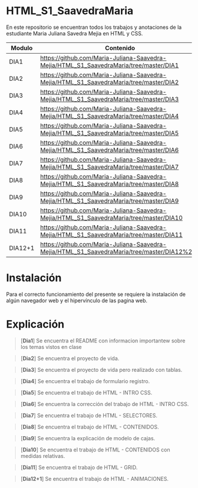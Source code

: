 # HTML_S1_SaavedraMaria

En este repositorio se encuentran todos los trabajos y anotaciones de la estudiante Maria Juliana Savedra Mejia en HTML y CSS.


| Modulo | Contenido |
|--|--|
| DIA1 |https://github.com/Maria-Juliana-Saavedra-Mejia/HTML_S1_SaavedraMaria/tree/master/DIA1|
| DIA2 |https://github.com/Maria-Juliana-Saavedra-Mejia/HTML_S1_SaavedraMaria/tree/master/DIA2|
| DIA3 |https://github.com/Maria-Juliana-Saavedra-Mejia/HTML_S1_SaavedraMaria/tree/master/DIA3|
| DIA4 |https://github.com/Maria-Juliana-Saavedra-Mejia/HTML_S1_SaavedraMaria/tree/master/DIA4|
| DIA5 |https://github.com/Maria-Juliana-Saavedra-Mejia/HTML_S1_SaavedraMaria/tree/master/DIA5|
| DIA6 |https://github.com/Maria-Juliana-Saavedra-Mejia/HTML_S1_SaavedraMaria/tree/master/DIA6|
| DIA7 |https://github.com/Maria-Juliana-Saavedra-Mejia/HTML_S1_SaavedraMaria/tree/master/DIA7|
| DIA8 |https://github.com/Maria-Juliana-Saavedra-Mejia/HTML_S1_SaavedraMaria/tree/master/DIA8|
| DIA9 |https://github.com/Maria-Juliana-Saavedra-Mejia/HTML_S1_SaavedraMaria/tree/master/DIA9|
| DIA10 |https://github.com/Maria-Juliana-Saavedra-Mejia/HTML_S1_SaavedraMaria/tree/master/DIA10|
| DIA11 |https://github.com/Maria-Juliana-Saavedra-Mejia/HTML_S1_SaavedraMaria/tree/master/DIA11|
| DIA12+1 |https://github.com/Maria-Juliana-Saavedra-Mejia/HTML_S1_SaavedraMaria/tree/master/DIA12%2B1|


# **Instalación**

Para el correcto funcionamiento del presente se requiere la instalación de algún navegador web y el hipervínculo de las pagina web.

# **Explicación**

> [**Dia1**]
Se encuentra el README con informacion importantew sobre los temas vistos en clase

> [**Dia2**]
Se encuentra el proyecto de vida.

> [**Dia3**]
Se encuentra el proyecto de vida pero realizado con tablas.

> [**Dia4**]
Se encuentra el trabajo de formulario registro.

> [**Dia5**]
Se encuentra el trabajo de HTML - INTRO CSS.

> [**Dia6**]
Se encuentra la corrección del trabajo de HTML - INTRO CSS.

> [**Dia7**]
Se encuentra el trabajo de HTML - SELECTORES.

> [**Dia8**]
Se encuentra el trabajo de HTML - CONTENIDOS.

> [**Dia9**]
Se encuentra la explicación de modelo de cajas.

> [**Dia10**]
Se encuentra el trabajo de HTML - CONTENIDOS con medidas relativas.

> [**Dia11**]
Se encuentra el trabajo de HTML - GRID.

> [**Dia12+1**]
Se encuentra el trabajo de HTML - ANIMACIONES.